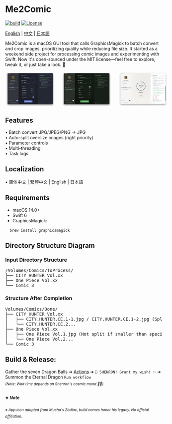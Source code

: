 # Me2Comic

[![build](https://github.com/DawnLiExplorer/Me2Comic/actions/workflows/ci.yml/badge.svg?branch=main)](https://github.com/DawnLiExplorer/Me2Comic/actions/workflows/ci.yml)
[![License](https://img.shields.io/badge/License-MIT-blue)](https://opensource.org/licenses/MIT)

[English](README.md) | [中文](docs/README_zh.md) | [日本語](docs/README_ja.md)

Me2Comic is a macOS GUI tool that calls GraphicsMagick to batch convert and crop images, prioritizing quality while reducing file size. It started as a weekend side project for processing comic images and experimenting with Swift. Now it's open-sourced under the MIT license—feel free to explore, tweak it, or just take a look. 🍻

<div style="display: flex; justify-content: space-between; gap: 20px;">
  <img src="docs/screenshot1.png" style="border: none; width: 32%;" />
  <img src="docs/screenshot2.png" style="border: none; width: 32%;" />
  <img src="docs/screenshot3.png" style="border: none; width: 32%;" />
</div>

## Features

• Batch convert JPG/JPEG/PNG → JPG  
• Auto-split oversize images (right priority)   
• Parameter controls  
• Multi-threading  
• Task logs  

## Localization

• 简体中文 | 繁體中文 | English | 日本語 

## Requirements

- macOS 14.0+
- Swift 6
- GraphicsMagick:

```shell
  brew install graphicsmagick
```

## Directory Structure Diagram
### Input Directory Structure

<pre>
/Volumes/Comics/ToProcess/
├── CITY HUNTER Vol.xx
├── One Piece Vol.xx
└── Comic 3
</pre>

### Structure After Completion

<pre>
Volumes/Comics/Done/
├── CITY HUNTER Vol.xx
│   ├── CITY.HUNTER.CE.1-1.jpg / CITY.HUNTER.CE.1-2.jpg (Split if oversized, right side first)
│   └── CITY.HUNTER.CE.2...
├── One Piece Vol.xx
│   ├── One Piece Vol.1.jpg (Not split if smaller than specified parameter)
│   └── One Piece Vol.2...
└── Comic 3
</pre>

## Build & Release:

Gather the seven Dragon Balls ➔ [Actions](../../actions) ➔ `🐉 SHENRON! Grant my wish! ✨` ➔ Summon the Eternal Dragon `Run workflow`  
<sub>*(Note: Wait time depends on Shenron's cosmic mood 🌌✨)*</sub>

### <sub>※ *Note* </sub> 
<sub>※ *App icon adapted from Mucha's Zodiac, build names honor his legacy. No official affiliation.* </sub>

